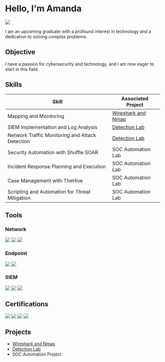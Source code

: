 # Hello, I'm Amanda
<a href="https://www.linkedin.com/in/amanda-cherman-914048228/"><img src="https://img.shields.io/badge/-LinkedIn-0072b1?&style=for-the-badge&logo=linkedin&logoColor=white" /></a>


I am an upcoming graduate with a profound interest in technology and a dedication to solving complex problems.

## Objective

I have a passion for cybersecurity and technology, and I am now eager to start in this field.

## Skills

| Skill                                         | Associated Project         |
|-----------------------------------------------|----------------------------|
| Mapping and Monitoring                        | <a href="https://github.com/Amakyu/Wireshark-and-Nmap">Wireshark and Nmap</a>|
| SIEM Implementation and Log Analysis          | <a href="https://github.com/Amakyu/Detection-Lab">Detection Lab</a>|
| Network Traffic Monitoring and Attack Detection | <a href="https://google.com">Detection Lab</a>|
| Security Automation with Shuffle SOAR         | SOC Automation Lab|
| Incident Response Planning and Execution      | SOC Automation Lab|
| Case Management with TheHive                  | SOC Automation Lab|
| Scripting and Automation for Threat Mitigation | SOC Automation Lab|

## Tools

### Network
<div>
    <img src="https://img.shields.io/badge/-Wireshark-1679A7?&style=for-the-badge&logo=Wireshark&logoColor=white" />
    <img src="https://img.shields.io/badge/-Suricata-EF3B2D?&style=for-the-badge&logo=Suricata&logoColor=white" />
    <img src="https://img.shields.io/badge/-Zeek-777BB4?&style=for-the-badge&logo=Zeek&logoColor=white" />
</div>

### Endpoint
<div>
    <img src="https://img.shields.io/badge/-Microsoft_Defender_for_Endpoint-00A4EF?&style=for-the-badge&logo=Microsoft&logoColor=white" />
    <img src="https://img.shields.io/badge/-Velociraptor-4B275F?&style=for-the-badge&logo=Velociraptor&logoColor=white" />
</div>

### SIEM
<div>
    <img src="https://img.shields.io/badge/-Microsoft_Sentinel-0078D4?&style=for-the-badge&logo=Microsoft&logoColor=white" />
    <img src="https://img.shields.io/badge/-Splunk-000000?&style=for-the-badge&logo=Splunk&logoColor=white" />
    <img src="https://img.shields.io/badge/-Elastic-005571?&style=for-the-badge&logo=Elastic&logoColor=white" />
</div>

## Certifications
<div>
    <img src="https://img.shields.io/badge/-A%2B-4D4D4D?&style=for-the-badge&logo=CompTIA&logoColor=white" />
    <img src="https://img.shields.io/badge/-Project%2B-FF4500?&style=for-the-badge&logo=CompTIA&logoColor=white" />
    <img src="https://img.shields.io/badge/-ITIL%204-6A1B9A?&style=for-the-badge&logo=AXELOS&logoColor=white" />
    <img src="https://img.shields.io/badge/-Google%20IT%20Support-4285F4?&style=for-the-badge&logo=Google&logoColor=white" />
</div>

## Projects
- <a href="https://github.com/Amakyu/Wireshark-and-Nmap">Wireshark and Nmap</a>
- <a href="https://github.com/Amakyu/Detection-Lab">Detection Lab</a>
- SOC Automation Project
